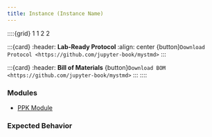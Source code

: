 ```yaml
---
title: Instance (Instance Name)
---
```


::::{grid} 1 1 2 2

:::{card}
:header: **Lab-Ready Protocol**
:align: center
{button}`Download Protocol <https://github.com/jupyter-book/mystmd>`
:::


:::{card}
:header: **Bill of Materials**
{button}`Download BOM <https://github.com/jupyter-book/mystmd>`
:::
::::

### Modules

- [PPK Module](./docs/04-modules/modules/module-template/specification.md)

### Expected Behavior

